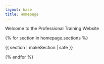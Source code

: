 ```yaml
---
layout: base
title: Homepage
---
```


Welcome to the Professional Training Website

{% for section in homepage.sections %}

{{ section | makeSection | safe }}
   
{% endfor %}




